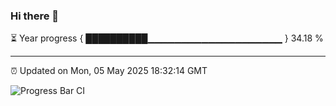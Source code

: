 ### Hi there 👋

⏳ Year progress { ██████████▁▁▁▁▁▁▁▁▁▁▁▁▁▁▁▁▁▁▁▁ } 34.18 %

---

⏰ Updated on Mon, 05 May 2025 18:32:14 GMT

![Progress Bar CI](https://github.com/DhruviPatel157/GitHub-Actions-Demo/workflows/Progress%20Bar%20CI/badge.svg)
